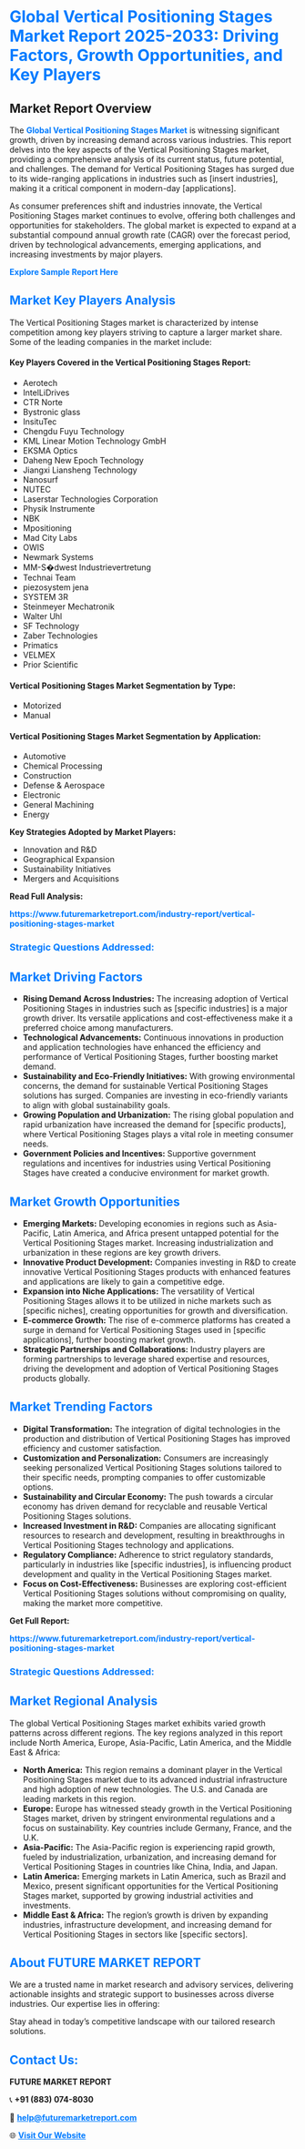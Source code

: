 <h1 style="color: #007BFF;">Global Vertical Positioning Stages Market Report 2025-2033: Driving Factors, Growth Opportunities, and Key Players</h1>

<section id="overview">
<h2>Market Report Overview</h2>
<p>The <a href="https://www.futuremarketreport.com/industry-report/vertical-positioning-stages-market" style="color: #007BFF; text-decoration: none;"><strong>Global Vertical Positioning Stages Market</strong></a> is witnessing significant growth, driven by increasing demand across various industries. This report delves into the key aspects of the Vertical Positioning Stages market, providing a comprehensive analysis of its current status, future potential, and challenges. The demand for Vertical Positioning Stages has surged due to its wide-ranging applications in industries such as [insert industries], making it a critical component in modern-day [applications].</p>
<p>As consumer preferences shift and industries innovate, the Vertical Positioning Stages market continues to evolve, offering both challenges and opportunities for stakeholders. The global market is expected to expand at a substantial compound annual growth rate (CAGR) over the forecast period, driven by technological advancements, emerging applications, and increasing investments by major players.</p>
</section>

<section id="overview">
<p><a href="https://www.futuremarketreport.com/request-sample/reportId=75246" style="color: #007BFF; text-decoration: none;"><strong>Explore Sample Report Here</strong></a></p>
</section>

<section id="key-players">
<h2 style="color: #007BFF;">Market Key Players Analysis</h2>
<p>The Vertical Positioning Stages market is characterized by intense competition among key players striving to capture a larger market share. Some of the leading companies in the market include:</p>
<h4>Key Players Covered in the Vertical Positioning Stages Report:</h4>
<ul><li>Aerotech</li><li>IntelLiDrives</li><li>CTR Norte</li><li>Bystronic glass</li><li>InsituTec</li><li>Chengdu Fuyu Technology</li><li>KML Linear Motion Technology GmbH</li><li>EKSMA Optics</li><li>Daheng New Epoch Technology</li><li>Jiangxi Liansheng Technology</li><li>Nanosurf</li><li>NUTEC</li><li>Laserstar Technologies Corporation</li><li>Physik Instrumente</li><li>NBK</li><li>Mpositioning</li><li>Mad City Labs</li><li>OWIS</li><li>Newmark Systems</li><li>MM-S�dwest Industrievertretung</li><li>Technai Team</li><li>piezosystem jena</li><li>SYSTEM 3R</li><li>Steinmeyer Mechatronik</li><li>Walter Uhl</li><li>SF Technology</li><li>Zaber Technologies</li><li>Primatics</li><li>VELMEX</li><li>Prior Scientific</li></ul>
<h4>Vertical Positioning Stages Market Segmentation by Type:</h4>
<ul><li>Motorized</li><li>Manual</li></ul>

<h4>Vertical Positioning Stages Market Segmentation by Application:</h4>
<ul><li>Automotive</li><li>Chemical Processing</li><li>Construction</li><li>Defense &amp; Aerospace</li><li>Electronic</li><li>General Machining</li><li>Energy</li></ul>
<p><strong>Key Strategies Adopted by Market Players:</strong></p>
<ul>
<li>Innovation and R&D</li>
<li>Geographical Expansion</li>
<li>Sustainability Initiatives</li>
<li>Mergers and Acquisitions</li>
</ul>
</section>

<section>
<p><strong>Read Full Analysis: </strong></p><a href="https://www.futuremarketreport.com/industry-report/vertical-positioning-stages-market" style="color: #007BFF; text-decoration: none;"><strong>https://www.futuremarketreport.com/industry-report/vertical-positioning-stages-market</strong></a>
<h3 style="color: #007BFF;">Strategic Questions Addressed:</h3>
</section>

<section id="driving-factors">
<h2 style="color: #007BFF;">Market Driving Factors</h2>
<ul>
<li><strong>Rising Demand Across Industries:</strong> The increasing adoption of Vertical Positioning Stages in industries such as [specific industries] is a major growth driver. Its versatile applications and cost-effectiveness make it a preferred choice among manufacturers.</li>
<li><strong>Technological Advancements:</strong> Continuous innovations in production and application technologies have enhanced the efficiency and performance of Vertical Positioning Stages, further boosting market demand.</li>
<li><strong>Sustainability and Eco-Friendly Initiatives:</strong> With growing environmental concerns, the demand for sustainable Vertical Positioning Stages solutions has surged. Companies are investing in eco-friendly variants to align with global sustainability goals.</li>
<li><strong>Growing Population and Urbanization:</strong> The rising global population and rapid urbanization have increased the demand for [specific products], where Vertical Positioning Stages plays a vital role in meeting consumer needs.</li>
<li><strong>Government Policies and Incentives:</strong> Supportive government regulations and incentives for industries using Vertical Positioning Stages have created a conducive environment for market growth.</li>
</ul>
</section>

<section id="growth-opportunities">
<h2 style="color: #007BFF;">Market Growth Opportunities</h2>
<ul>
<li><strong>Emerging Markets:</strong> Developing economies in regions such as Asia-Pacific, Latin America, and Africa present untapped potential for the Vertical Positioning Stages market. Increasing industrialization and urbanization in these regions are key growth drivers.</li>
<li><strong>Innovative Product Development:</strong> Companies investing in R&D to create innovative Vertical Positioning Stages products with enhanced features and applications are likely to gain a competitive edge.</li>
<li><strong>Expansion into Niche Applications:</strong> The versatility of Vertical Positioning Stages allows it to be utilized in niche markets such as [specific niches], creating opportunities for growth and diversification.</li>
<li><strong>E-commerce Growth:</strong> The rise of e-commerce platforms has created a surge in demand for Vertical Positioning Stages used in [specific applications], further boosting market growth.</li>
<li><strong>Strategic Partnerships and Collaborations:</strong> Industry players are forming partnerships to leverage shared expertise and resources, driving the development and adoption of Vertical Positioning Stages products globally.</li>
</ul>
</section>

<section id="trending-factors">
<h2 style="color: #007BFF;">Market Trending Factors</h2>
<ul>
<li><strong>Digital Transformation:</strong> The integration of digital technologies in the production and distribution of Vertical Positioning Stages has improved efficiency and customer satisfaction.</li>
<li><strong>Customization and Personalization:</strong> Consumers are increasingly seeking personalized Vertical Positioning Stages solutions tailored to their specific needs, prompting companies to offer customizable options.</li>
<li><strong>Sustainability and Circular Economy:</strong> The push towards a circular economy has driven demand for recyclable and reusable Vertical Positioning Stages solutions.</li>
<li><strong>Increased Investment in R&D:</strong> Companies are allocating significant resources to research and development, resulting in breakthroughs in Vertical Positioning Stages technology and applications.</li>
<li><strong>Regulatory Compliance:</strong> Adherence to strict regulatory standards, particularly in industries like [specific industries], is influencing product development and quality in the Vertical Positioning Stages market.</li>
<li><strong>Focus on Cost-Effectiveness:</strong> Businesses are exploring cost-efficient Vertical Positioning Stages solutions without compromising on quality, making the market more competitive.</li>
</ul>
</section>

<section>
<p><strong>Get Full Report: </strong></p><a href="https://www.futuremarketreport.com/industry-report/vertical-positioning-stages-market" style="color: #007BFF; text-decoration: none;"><strong>https://www.futuremarketreport.com/industry-report/vertical-positioning-stages-market</strong></a>
<h3 style="color: #007BFF;">Strategic Questions Addressed:</h3>
</section>


<section id="regional-analysis">
<h2 style="color: #007BFF;">Market Regional Analysis</h2>
<p>The global Vertical Positioning Stages market exhibits varied growth patterns across different regions. The key regions analyzed in this report include North America, Europe, Asia-Pacific, Latin America, and the Middle East & Africa:</p>
<ul>
<li><strong>North America:</strong> This region remains a dominant player in the Vertical Positioning Stages market due to its advanced industrial infrastructure and high adoption of new technologies. The U.S. and Canada are leading markets in this region.</li>
<li><strong>Europe:</strong> Europe has witnessed steady growth in the Vertical Positioning Stages market, driven by stringent environmental regulations and a focus on sustainability. Key countries include Germany, France, and the U.K.</li>
<li><strong>Asia-Pacific:</strong> The Asia-Pacific region is experiencing rapid growth, fueled by industrialization, urbanization, and increasing demand for Vertical Positioning Stages in countries like China, India, and Japan.</li>
<li><strong>Latin America:</strong> Emerging markets in Latin America, such as Brazil and Mexico, present significant opportunities for the Vertical Positioning Stages market, supported by growing industrial activities and investments.</li>
<li><strong>Middle East & Africa:</strong> The region’s growth is driven by expanding industries, infrastructure development, and increasing demand for Vertical Positioning Stages in sectors like [specific sectors].</li>
</ul>
</section>

<footer>
<h2 style="color: #007BFF;">About FUTURE MARKET REPORT</h2>
<p>We are a trusted name in market research and advisory services, delivering actionable insights and strategic support to businesses across diverse industries. Our expertise lies in offering:</p>

<p>Stay ahead in today’s competitive landscape with our tailored research solutions.</p>

<h2 style="color: #007BFF;">Contact Us:</h2>
<p><strong>FUTURE MARKET REPORT</strong></p>
<p>📞 <strong>+91 (883) 074-8030</strong></p>
<p>📧 <strong><a href="mailto:help@futuremarketreport.com" style="color: #007BFF;">help@futuremarketreport.com</a></strong></p>
<p>🌐 <strong><a href="https://www.futuremarketreport.com/" style="color: #007BFF;">Visit Our Website</a></strong></p>
</footer>